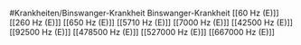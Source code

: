 #Krankheiten/Binswanger-Krankheit
Binswanger-Krankheit
[[60 Hz (E)]]
[[260 Hz (E)]]
[[650 Hz (E)]]
[[5710 Hz (E)]]
[[7000 Hz (E)]]
[[42500 Hz (E)]]
[[92500 Hz (E)]]
[[478500 Hz (E)]]
[[527000 Hz (E)]]
[[667000 Hz (E)]]